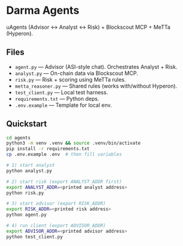 # Darma Agents

uAgents (Advisor ↔ Analyst ↔ Risk) + Blockscout MCP + MeTTa (Hyperon).

## Files
- `agent.py` — Advisor (ASI-style chat). Orchestrates Analyst + Risk.
- `analyst.py` — On-chain data via Blockscout MCP.
- `risk.py` — Risk + scoring using MeTTa rules.
- `metta_reasoner.py` — Shared rules (works with/without Hyperon).
- `test_client.py` — Local test harness.
- `requirements.txt` — Python deps.
- `.env.example` — Template for local env.

## Quickstart
```bash
cd agents
python3 -m venv .venv && source .venv/bin/activate
pip install -r requirements.txt
cp .env.example .env  # then fill variables

# 1) start analyst
python analyst.py

# 2) start risk (export ANALYST_ADDR first)
export ANALYST_ADDR=<printed analyst address>
python risk.py

# 3) start advisor (export RISK_ADDR)
export RISK_ADDR=<printed risk address>
python agent.py

# 4) run client (export ADVISOR_ADDR)
export ADVISOR_ADDR=<printed advisor address>
python test_client.py
